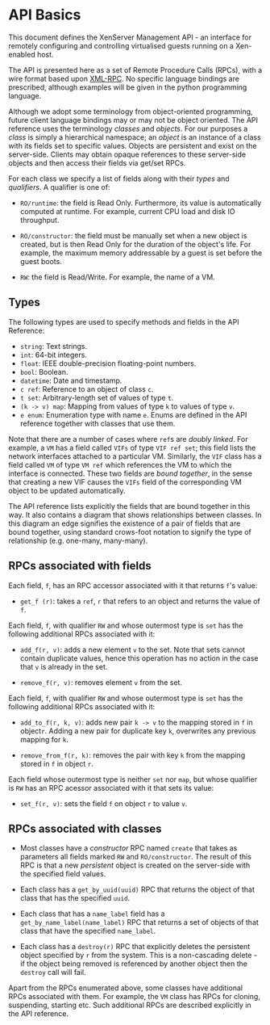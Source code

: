 # API Basics

This document defines the XenServer Management API - an interface for remotely
configuring and controlling virtualised guests running on a Xen-enabled host.

The API is presented here as a set of Remote Procedure Calls (RPCs), with a wire
format based upon [XML-RPC](http://xmlrpc.scripting.com/spec.html). No specific
language bindings are prescribed, although examples will be given in the python
programming language.

Although we adopt some terminology from object-oriented programming,
future client language bindings may or may not be object oriented.
The API reference uses the terminology _classes_ and _objects_.
For our purposes a _class_ is simply a hierarchical namespace;
an _object_ is an instance of a class with its fields set to
specific values. Objects are persistent and exist on the server-side.
Clients may obtain opaque references to these server-side objects and then
access their fields via get/set RPCs.

For each class we specify a list of fields along with their _types_ and
_qualifiers_. A qualifier is one of:

* `RO/runtime`: the field is Read Only. Furthermore, its value is
  automatically computed at runtime. For example, current CPU load and disk IO
  throughput.

* `RO/constructor`: the field must be manually set when a new object is
  created, but is then Read Only for the duration of the object's life.
  For example, the maximum memory addressable by a guest is set
  before the guest boots.

* `RW`: the field is Read/Write. For example, the name of a VM.

## Types

The following types are used to specify methods and fields in the API Reference:

* `string`: Text strings.
* `int`: 64-bit integers.
* `float`: IEEE double-precision floating-point numbers.
* `bool`: Boolean.
* `datetime`: Date and timestamp.
* `c ref`: Reference to an object of class `c`.
* `t set`: Arbitrary-length set of values of type `t`.
* `(k -> v) map`: Mapping from values of type `k` to values of type `v`.
* `e enum`: Enumeration type with name `e`. Enums are defined in the
  API reference together with classes that use them.

Note that there are a number of cases where `ref`s are _doubly linked_.
For example, a `VM` has a field called `VIFs` of type `VIF ref set`;
this field lists the network interfaces attached to a particular VM.
Similarly, the `VIF` class has a field called `VM` of type `VM ref`
which references the VM to which the interface is connected.
These two fields are _bound together_, in the sense that
creating a new VIF causes the `VIFs` field of the corresponding
VM object to be updated automatically.

The API reference lists explicitly the fields that are
bound together in this way. It also contains a diagram that shows
relationships between classes. In this diagram an edge signifies the
existence of a pair of fields that are bound together, using standard
crows-foot notation to signify the type of relationship (e.g.
one-many, many-many).

## RPCs associated with fields

Each field, `f`, has an RPC accessor associated with it that returns `f`'s value:

* `get_f (r)`: takes a `ref`, `r` that refers to an object and returns the value
  of `f`.

Each field, `f`, with qualifier `RW` and whose outermost type is `set` has the
following additional RPCs associated with it:

* `add_f(r, v)`: adds a new element `v` to the set.
  Note that sets cannot contain duplicate values, hence this operation has
  no action in the case that `v` is already in the set.

* `remove_f(r, v)`: removes element `v` from the set.

Each field, `f`, with qualifier `RW` and whose outermost type is `set` has the
following additional RPCs associated with it:

* `add_to_f(r, k, v)`: adds new pair `k -> v`
  to the mapping stored in `f` in object`r`. Adding a new pair for duplicate
  key `k`, overwrites any previous mapping for `k`.

* `remove_from_f(r, k)`: removes the pair with key `k`
  from the mapping stored in `f` in object `r`.

Each field whose outermost type is neither `set` nor `map`, but whose
qualifier is `RW` has an RPC acessor associated with it that sets its value:

* `set_f(r, v)`: sets the field `f` on object `r` to value `v`.

## RPCs associated with classes

* Most classes have a _constructor_ RPC named `create` that
  takes as parameters all fields marked `RW` and `RO/constructor`. The result
  of this RPC is that a new _persistent_ object is created on the server-side
  with the specified field values.

* Each class has a `get_by_uuid(uuid)` RPC that returns the object
  of that class that has the specified `uuid`.

* Each class that has a `name_label` field has a
  `get_by_name_label(name_label)` RPC that returns a set of objects of that
  class that have the specified `name_label`.

* Each class has a `destroy(r)` RPC that explicitly deletes
  the persistent object specified by `r` from the system.  This is a
  non-cascading delete - if the object being removed is referenced by another
  object then the `destroy` call will fail.

Apart from the RPCs enumerated above, some classes have additional RPCs
associated with them. For example, the `VM` class has RPCs for cloning,
suspending, starting etc. Such additional RPCs are described explicitly
in the API reference.